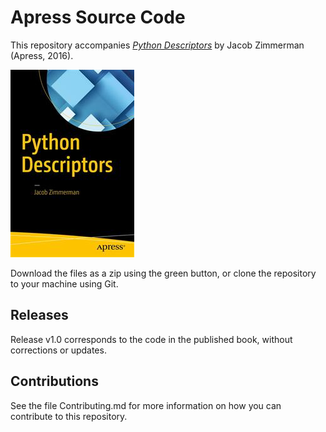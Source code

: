# Apress Source Code

This repository accompanies [*Python Descriptors*](http://www.apress.com/9781484225042) by Jacob Zimmerman (Apress, 2016).

![Cover image](9781484225042.jpg)

Download the files as a zip using the green button, or clone the repository to your machine using Git.

## Releases

Release v1.0 corresponds to the code in the published book, without corrections or updates.

## Contributions

See the file Contributing.md for more information on how you can contribute to this repository.
